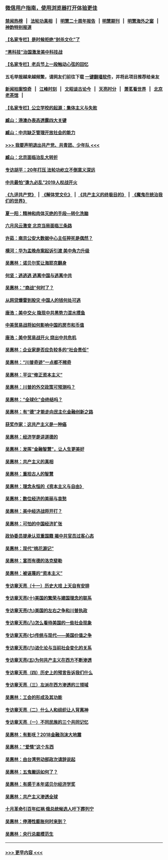 ### [微信用户指南，使用浏览器打开体验更佳](https://github.com/gfw-breaker/banned-news1/blob/master/indexes/wechat-guide.md?t=0)
#### [禁闻热榜](热点新闻.md?t=0)  &nbsp;&nbsp;|&nbsp;&nbsp; [法轮功真相](https://github.com/gfw-breaker/truth/blob/master/README.md?t=0) &nbsp;&nbsp;|&nbsp;&nbsp; [明慧二十周年报告](https://github.com/gfw-breaker/mh-reports/blob/master/README.md?t=0) &nbsp;&nbsp;|&nbsp;&nbsp;[明慧期刊](https://github.com/gfw-breaker/mh-qikan) &nbsp;&nbsp;|&nbsp;&nbsp; [明慧海外之窗](https://github.com/gfw-breaker/mh-news/blob/master/README.md?t=0) &nbsp;&nbsp;|&nbsp;&nbsp; [神韵特别报道](https://github.com/gfw-breaker/mh-news/blob/master/shenyun.md?t=0)
#### [【名家专栏】是时候拒绝“封杀文化”了](../pages/nsc423/n11814093.md?t=02120602) 
#### [“黑科技”治国激发美中科技战](../pages/nsc423/n11638056.md?t=02120602) 
#### [【名家专栏】老兵节上一段触动心弦的回忆](../pages/nsc423/n11646016.md?t=02120602) 
#### 五毛举报越来越频繁，请网友们前往下载 [一键翻墙软件](https://github.com/gfw-breaker/ssr-accounts)，并将此项目推荐给亲友
#### [新闻拍案惊奇](https://github.com/gfw-breaker/banned-news1/blob/master/pages/link4.md) &nbsp;&nbsp;|&nbsp;&nbsp; [江峰时刻](https://github.com/gfw-breaker/banned-news1/blob/master/pages/link4.md) &nbsp;&nbsp;|&nbsp;&nbsp; [文昭谈古论今](https://github.com/gfw-breaker/banned-news1/blob/master/pages/link4.md) &nbsp;&nbsp;|&nbsp;&nbsp; [天亮时分](https://github.com/gfw-breaker/banned-news1/blob/master/pages/link4.md) &nbsp;&nbsp;|&nbsp;&nbsp; [萧茗看世界](https://github.com/gfw-breaker/banned-news1/blob/master/pages/link4.md) &nbsp;&nbsp;|&nbsp;&nbsp; [北京老茶馆](https://github.com/gfw-breaker/banned-news1/blob/master/pages/link4.md) &nbsp;&nbsp;|&nbsp;&nbsp; 
#### [【名家专栏】公立学校的起源：集体主义与失败](../pages/nsc423/n11601833.md?t=02120602) 
#### [臧山：港澳办表态透露四大关键](../pages/nsc423/n11421628.md?t=02120602) 
#### [臧山：中共缺乏管理开放社会的能力](../pages/nsc423/n11407457.md?t=02120602) 
#### [>>> 我要声明退出共产党、共青团、少年队 <<<](https://github.com/begood0513/goodnews/blob/master/quit/letter.md) 
#### [臧山：北京面临治乱大转折](../pages/nsc423/n11406895.md?t=02120602) 
#### [专访胡平：20年打压 法轮功屹立不倒意义深远](../pages/nsc423/n11398800.md?t=02120602) 
#### [中共最怕“逢九必乱”2019人权战开火](../pages/nsc423/n11385248.md?t=02120602) 
#### [《九评共产党》](https://github.com/begood0513/9ping.md/blob/master/README.md) &nbsp;|&nbsp; [《解体党文化》](../../../../jtdwh.md/blob/master/README.md)  &nbsp;|&nbsp; [《共产主义的终极目的》](../../../../gczydzjmd.md/blob/master/README.md) &nbsp;|&nbsp; [《魔鬼在统治我们的世界》](../../../../mgztzwmdsj.md/blob/master/README.md) 
#### [夏一阳：精神和肉体灭绝的手段—转化洗脑](../pages/nsc423/n11368250.md?t=02120602) 
#### [六月风云激变 北京当局面临三条路](../pages/nsc423/n11313668.md?t=02120602) 
#### [许茹：南京公安大数据中心主任猝死是偶然？](../pages/nsc423/n11064744.md?t=02120602) 
#### [横河：华为孟晚舟案起诉引渡 美中角力升级](../pages/nsc423/n11027230.md?t=02120602) 
#### [吴惠林：诺贝尔奖让海耶克翻身](../pages/nsc423/n10890049.md?t=02120602) 
#### [何坚：逃逃逃 逃离中国与逃离中共](../pages/nsc423/n10592891.md?t=02120602) 
#### [吴惠林：“商战”何时了？](../pages/nsc423/n10573558.md?t=02120602) 
#### [从网贷爆雷到股灾 中国人的钱何处可逃](../pages/nsc423/n10572800.md?t=02120602) 
#### [唐浩：美中交火 隐现中共黑势力混水摸鱼](../pages/nsc423/n10544040.md?t=02120602) 
#### [中美贸易战将如何影响中国的房市和币值](../pages/nsc423/n10543697.md?t=02120602) 
#### [唐浩：美中贸易战开火 烧出中共危机](../pages/nsc423/n10540126.md?t=02120602) 
#### [吴惠林：企业家是否应负较多的“社会责任”](../pages/nsc423/n10535022.md?t=02120602) 
#### [吴惠林：“川普奇迹”一点都不稀奇](../pages/nsc423/n10512808.md?t=02120602) 
#### [吴惠林：平议“修正资本主义”](../pages/nsc423/n10495724.md?t=02120602) 
#### [吴惠林：川普的外交政策可预测吗？](../pages/nsc423/n10462387.md?t=02120602) 
#### [吴惠林：“全球化”会终结吗？](../pages/nsc423/n10452838.md?t=02120602) 
#### [吴惠林：有“德”才能走向民主化金融创新之路](../pages/nsc423/n10432292.md?t=02120602) 
#### [获奖作家：这共产主义是一种癌](../pages/nsc423/n10431541.md?t=02120602) 
#### [吴惠林：经济学是讲道德的](../pages/nsc423/n10398014.md?t=02120602) 
#### [吴惠林：发挥“金融智慧”，让人生更美好](../pages/nsc423/n10375019.md?t=02120602) 
#### [吴惠林：共产主义的真相](../pages/nsc423/n10351394.md?t=02120602) 
#### [吴惠林：重拾古人的智慧](../pages/nsc423/n10337691.md?t=02120602) 
#### [吴惠林：理念永恒的《资本主义与自由》](../pages/nsc423/n10316274.md?t=02120602) 
#### [吴惠林：数位经济的美丽与哀愁](../pages/nsc423/n10292946.md?t=02120602) 
#### [吴惠林：美中经济战将开打？](../pages/nsc423/n10258825.md?t=02120602) 
#### [吴惠林：可怕的中国经济扩张](../pages/nsc423/n10219147.md?t=02120602) 
#### [政协委员提承认双重国籍 揭中共官员过客心态](../pages/nsc423/n10208809.md?t=02120602) 
#### [吴惠林：现代“桃花源记”](../pages/nsc423/n10185234.md?t=02120602) 
#### [吴惠林：富而有德的洛克斐勒](../pages/nsc423/n10142264.md?t=02120602) 
#### [吴惠林：被诬蔑的“资本主义”](../pages/nsc423/n10124816.md?t=02120602) 
#### [专访章天亮（十一）历史大戏 上天自有安排](../pages/nsc423/n10094905.md?t=02120602) 
#### [专访章天亮(十)美国的繁荣与建国理念的联系](../pages/nsc423/n10094899.md?t=02120602) 
#### [专访章天亮(九)美国的左右之争和川普执政](../pages/nsc423/n10094889.md?t=02120602) 
#### [专访章天亮(八)怎么看待美国的一些社会现象](../pages/nsc423/n10094857.md?t=02120602) 
#### [专访章天亮(七)传统与现代——美国价值之争](../pages/nsc423/n10093140.md?t=02120602) 
#### [专访章天亮(六)进化论与当前社会变化的关系](../pages/nsc423/n10092036.md?t=02120602) 
#### [专访章天亮(五)为何共产主义在西方不断渗透](../pages/nsc423/n10083620.md?t=02120602) 
#### [专访章天亮（四）历史上的预言告诉我们什么](../pages/nsc423/n10083606.md?t=02120602) 
#### [专访章天亮（三）左派在西方渗透的三领域](../pages/nsc423/n10081115.md?t=02120602) 
#### [吴惠林：工会的形成及其功能](../pages/nsc423/n10080633.md?t=02120602) 
#### [专访章天亮（二）什么人和组织让人背离神](../pages/nsc423/n10076637.md?t=02120602) 
#### [专访章天亮（一）不同民族的三个共同记忆](../pages/nsc423/n10074188.md?t=02120602) 
#### [吴惠林：有影呒？2018金融泡沫大地震](../pages/nsc423/n10040534.md?t=02120602) 
#### [吴惠林：“爱情”这个东西](../pages/nsc423/n10019423.md?t=02120602) 
#### [吴惠林：由台湾劳动部政次请辞说起](../pages/nsc423/n9979679.md?t=02120602) 
#### [吴惠林：五鬼搬运如何了？](../pages/nsc423/n9925338.md?t=02120602) 
#### [吴惠林：有感于本年诺贝尔经济学奖](../pages/nsc423/n9871883.md?t=02120602) 
#### [吴惠林：共产主义渗透全球](../pages/nsc423/n9812748.md?t=02120602) 
#### [十月革命引百年红祸 俄总统候选人吁下葬列宁](../pages/nsc423/n9810182.md?t=02120602) 
#### [吴惠林：停滞性膨胀何时来到？](../pages/nsc423/n9764136.md?t=02120602) 
#### [吴惠林：央行总裁模范生](../pages/nsc423/n9728134.md?t=02120602) 

----
#### [ >>> 更早内容 <<< ](../indexes/nsc423-earlier.md)
